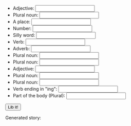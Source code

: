 <head>
<style>
        #adj1{
            color orange
        }
        #pn1{
            color orange
        }
        #place1{
            color orange
        }
        #num1{
            color orange
        }
       #sillwrd1{
            color orange
        }
        #verb1{
            color orange
        }
        #adverb1{
            color orange
        }
        #pn2{
            color orange
        }
        #pn3{
            color orange
        }
        #adj2{
            color orange
        }

        #pn4{
            color orange
        }
        #pn5{
            color orange
        }
        #verbing1{
            color orange
        }
        #bodyprt1{
            color orange
        }   
</style>
</head>
<body>
    <ul>
        <li>Adjective: <input type="text" id="adj1"></li>
        <li>Plural noun: <input type="text" id="pn1"></li>
        <li>A place: <input type="text" id="place1"></li>
        <li>Number: <input type="text" id="num1"></li>
        <li>Silly word: <input type="text" id="sillwrd1"></li>
        <li>Verb: <input type="text" id="verb1"></li>
        <li>Adverb: <input type="text" id="adverb1"></li>
        <li>Plural noun: <input type="text" id="pn2"></li>
        <li>Plural noun: <input type="text" id="pn3"></li>
        <li>Adjective: <input type="text" id="adj2"></li>
        <li>Plural noun: <input type="text" id="pn4"></li>
        <li>Plural noun: <input type="text" id="pn5"></li>
        <li>Verb ending in "ing": <input type="text" id="verbing1"></li>
        <li>Part of the body (Plural): <input type="text" id="bodyprt1"></li>
    </ul>
    <button id="lib-button">Lib it!</button>
 <p>Generated story: 
    <span id="story"></span>
    </p>
    <script>
    var libButton = document.getElementById("lib-button")
    var onButtonClick = function(){
        var story = document.getElementById("story")
        var adj1 = document.getElementById("adj1").value
        var pn1 = document.getElementById("pn1").value
        var place1 = document.getElementById("place1").value 
        var num1 = document.getElementById("num1").value
        var sillwrd1 = document.getElementById("sillwrd1").value
        var verb1 = document.getElementById("verb1").value
        var adverb1 = document.getElementById("adverb1").value
        var pn2 = document.getElementById("pn2").value
        var pn3 = document.getElementById("pn3").value
        var adj2 = document.getElementById("adj2").value
        var pn4 = document.getElementById("pn4").value
        var pn5 = document.getElementById("pn5").value
        var verbing1 = document.getElementById("verbing1").value
        var bodyprt1 = document.getElementById("bodyprt1").value
        story.innerHTML = "Where do ninjas come from? Their beginnings are as mysterious and as " + adj1 + " as those of any of the ancient " + pn1 + " of the 14th century. Historians claim the ninjas originated in (the) " + place1 + " around " + num1 + " year(s) ago. The word ninja comes from the Japanese word " + sillwrd1 + " which means to '" + verb1 + adverb1  + ".' Espionage was their primary job- they acted as secret " + pn2 + ", spying on the bad guys. They were hired by royalty and other powerful " + pn3 + " to discover an enemy's " + adj2 + " weaknesses. They would sneak into opposing camps to steal passwords, battle plans, or " + pn4 + ". Known for their stealth movements, ninjas avoided detection by disguising themselves as " + pn5 + " and " + verbing1 + " quietly in the shadows. When it came to dealing with ninjas, people learned to have " + bodyprt1 +  " in the back of their heads!" 
    }
    libButton.addEventListener("click", onButtonClick)
</script>
</body>
       